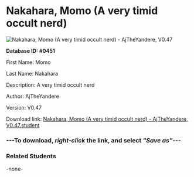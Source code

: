 # Nakahara, Momo (A very timid occult nerd)

<img src="Files/Nakahara, Momo (A very timid occult nerd).png" title="Nakahara, Momo (A very timid occult nerd) - AjTheYandere, V0.47">

**Database ID: #0451**

First Name: Momo

Last Name: Nakahara

Description: A very timid occult nerd

Author: AjTheYandere

Version: V0.47

Download link: <a href="https://raw.githubusercontent.com/Arbiter1223/Daigaku-Gurashi-Custom-Students/master/Files/Student Files/Nakahara%2C%20Momo%20(A%20very%20timid%20occult%20nerd)%20-%20AjTheYandere%2C%20V0.47.student">Nakahara, Momo (A very timid occult nerd) - AjTheYandere, V0.47.student</a>

### ---**To download, _right-click_ the link, and select _"Save as"_**---

### Related Students

-none-
